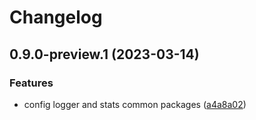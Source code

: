 # Changelog

## 0.9.0-preview.1 (2023-03-14)


### Features

* config logger and stats common packages ([a4a8a02](https://github.com/rudderlabs/rudder-go-kit/commit/a4a8a0223f7c94960278161792c0837aec6b9cc9))
